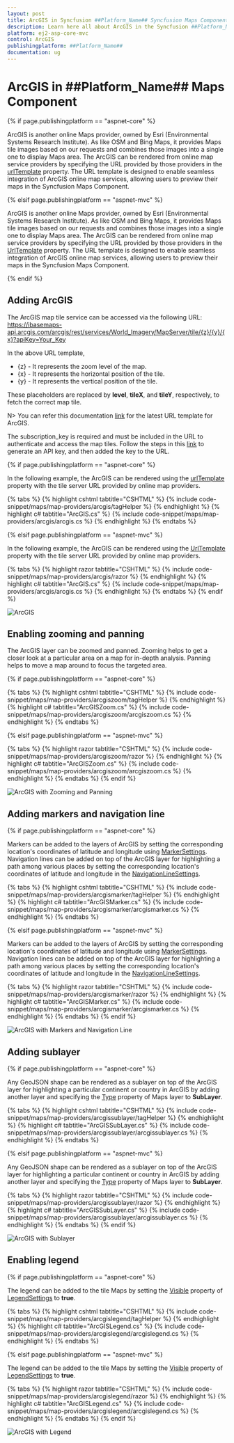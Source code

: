 ```yaml
---
layout: post
title: ArcGIS in Syncfusion ##Platform_Name## Syncfusion Maps Component
description: Learn here all about ArcGIS in the Syncfusion ##Platform_Name## Maps component and much more details.
platform: ej2-asp-core-mvc
control: ArcGIS
publishingplatform: ##Platform_Name##
documentation: ug
---
```


# ArcGIS in ##Platform_Name## Maps Component

{% if page.publishingplatform == "aspnet-core" %}

ArcGIS is another online Maps provider, owned by Esri (Environmental Systems Research Institute). As like OSM and Bing Maps, it provides Maps tile images based on our requests and combines those images into a single one to display Maps area. The ArcGIS can be rendered from online map service providers by specifying the URL provided by those providers in the [urlTemplate](https://help.syncfusion.com/cr/aspnetcore-js2/Syncfusion.EJ2.Maps.MapsLayer.html#Syncfusion_EJ2_Maps_MapsLayer_UrlTemplate) property. The URL template is designed to enable seamless integration of ArcGIS online map services, allowing users to preview their maps in the Syncfusion Maps Component.

{% elsif page.publishingplatform == "aspnet-mvc" %}

ArcGIS is another online Maps provider, owned by Esri (Environmental Systems Research Institute). As like OSM and Bing Maps, it provides Maps tile images based on our requests and combines those images into a single one to display Maps area. The ArcGIS can be rendered from online map service providers by specifying the URL provided by those providers in the [UrlTemplate](https://help.syncfusion.com/cr/aspnetmvc-js2/Syncfusion.EJ2.Maps.MapsLayer.html#Syncfusion_EJ2_Maps_MapsLayer_UrlTemplate) property. The URL template is designed to enable seamless integration of ArcGIS online map services, allowing users to preview their maps in the Syncfusion Maps Component.

{% endif %}

## Adding ArcGIS

The ArcGIS map tile service can be accessed via the following URL:
https://ibasemaps-api.arcgis.com/arcgis/rest/services/World_Imagery/MapServer/tile/{z}/{y}/{x}?apiKey=Your_Key

In the above URL template,

* {z} - It represents the zoom level of the map.
* {x} - It represents the horizontal position of the tile.
* {y} - It represents the vertical position of the tile. 

These placeholders are replaced by **level**, **tileX**, and **tileY**, respectively, to fetch the correct map tile.

N> You can refer this documentation [link](https://www.esri.com/arcgis-blog/products/developers/developers/open-source-developers-time-to-upgrade-to-the-new-arcgis-basemap-layer-service/) for the latest URL template for ArcGIS.

The subscription_key is required and must be included in the URL to authenticate and access the map tiles. Follow the steps in this [link](https://developers.arcgis.com/documentation/security-and-authentication/api-key-authentication/tutorials/create-an-api-key/) to generate an API key, and then added the key to the URL.

{% if page.publishingplatform == "aspnet-core" %}

In the following example, the ArcGIS can be rendered using the [urlTemplate](https://help.syncfusion.com/cr/aspnetcore-js2/Syncfusion.EJ2.Maps.MapsLayer.html#Syncfusion_EJ2_Maps_MapsLayer_UrlTemplate) property with the tile server URL provided by online map providers.

{% tabs %}
{% highlight cshtml tabtitle="CSHTML" %}
{% include code-snippet/maps/map-providers/arcgis/tagHelper %}
{% endhighlight %}
{% highlight c# tabtitle="ArcGIS.cs" %}
{% include code-snippet/maps/map-providers/arcgis/arcgis.cs %}
{% endhighlight %}
{% endtabs %}

{% elsif page.publishingplatform == "aspnet-mvc" %}

In the following example, the ArcGIS can be rendered using the [UrlTemplate](https://help.syncfusion.com/cr/aspnetmvc-js2/Syncfusion.EJ2.Maps.MapsLayer.html#Syncfusion_EJ2_Maps_MapsLayer_UrlTemplate) property with the tile server URL provided by online map providers.

{% tabs %}
{% highlight razor tabtitle="CSHTML" %}
{% include code-snippet/maps/map-providers/arcgis/razor %}
{% endhighlight %}
{% highlight c# tabtitle="ArcGIS.cs" %}
{% include code-snippet/maps/map-providers/arcgis/arcgis.cs %}
{% endhighlight %}
{% endtabs %}
{% endif %}

![ArcGIS](../images/MapProviders/Arcgis/arcgis.PNG)

## Enabling zooming and panning

The ArcGIS layer can be zoomed and panned. Zooming helps to get a closer look at a particular area on a map for in-depth analysis. Panning helps to move a map around to focus the targeted area.

{% if page.publishingplatform == "aspnet-core" %}

{% tabs %}
{% highlight cshtml tabtitle="CSHTML" %}
{% include code-snippet/maps/map-providers/arcgiszoom/tagHelper %}
{% endhighlight %}
{% highlight c# tabtitle="ArcGISZoom.cs" %}
{% include code-snippet/maps/map-providers/arcgiszoom/arcgiszoom.cs %}
{% endhighlight %}
{% endtabs %}

{% elsif page.publishingplatform == "aspnet-mvc" %}

{% tabs %}
{% highlight razor tabtitle="CSHTML" %}
{% include code-snippet/maps/map-providers/arcgiszoom/razor %}
{% endhighlight %}
{% highlight c# tabtitle="ArcGISZoom.cs" %}
{% include code-snippet/maps/map-providers/arcgiszoom/arcgiszoom.cs %}
{% endhighlight %}
{% endtabs %}
{% endif %}

![ArcGIS with Zooming and Panning](../images/MapProviders/Arcgis/arcgis-zooming.PNG)

## Adding markers and navigation line

{% if page.publishingplatform == "aspnet-core" %}

Markers can be added to the layers of ArcGIS by setting the corresponding location's coordinates of latitude and longitude using [MarkerSettings](https://help.syncfusion.com/cr/aspnetcore-js2/Syncfusion.EJ2.Maps.MapsLayer.html#Syncfusion_EJ2_Maps_MapsLayer_MarkerSettings). Navigation lines can be added on top of the ArcGIS layer for highlighting a path among various places by setting the corresponding location's coordinates of latitude and longitude in the [NavigationLineSettings](https://help.syncfusion.com/cr/aspnetcore-js2/Syncfusion.EJ2.Maps.MapsLayer.html#Syncfusion_EJ2_Maps_MapsLayer_NavigationLineSettings).

{% tabs %}
{% highlight cshtml tabtitle="CSHTML" %}
{% include code-snippet/maps/map-providers/arcgismarker/tagHelper %}
{% endhighlight %}
{% highlight c# tabtitle="ArcGISMarker.cs" %}
{% include code-snippet/maps/map-providers/arcgismarker/arcgismarker.cs %}
{% endhighlight %}
{% endtabs %}

{% elsif page.publishingplatform == "aspnet-mvc" %}

Markers can be added to the layers of ArcGIS by setting the corresponding location's coordinates of latitude and longitude using [MarkerSettings](https://help.syncfusion.com/cr/aspnetmvc-js2/Syncfusion.EJ2.Maps.MapsLayer.html#Syncfusion_EJ2_Maps_MapsLayer_MarkerSettings). Navigation lines can be added on top of the ArcGIS layer for highlighting a path among various places by setting the corresponding location's coordinates of latitude and longitude in the [NavigationLineSettings](https://help.syncfusion.com/cr/aspnetmvc-js2/Syncfusion.EJ2.Maps.MapsLayer.html#Syncfusion_EJ2_Maps_MapsLayer_NavigationLineSettings).

{% tabs %}
{% highlight razor tabtitle="CSHTML" %}
{% include code-snippet/maps/map-providers/arcgismarker/razor %}
{% endhighlight %}
{% highlight c# tabtitle="ArcGISMarker.cs" %}
{% include code-snippet/maps/map-providers/arcgismarker/arcgismarker.cs %}
{% endhighlight %}
{% endtabs %}
{% endif %}

![ArcGIS with Markers and Navigation Line](../images/MapProviders/Arcgis/arcgis-marker-and-line.PNG)

## Adding sublayer

{% if page.publishingplatform == "aspnet-core" %}

Any GeoJSON shape can be rendered as a sublayer on top of the ArcGIS layer for highlighting a particular continent or country in ArcGIS by adding another layer and specifying the [Type](https://help.syncfusion.com/cr/aspnetcore-js2/Syncfusion.EJ2.Maps.MapsLayer.html#Syncfusion_EJ2_Maps_MapsLayer_Type) property of Maps layer to **SubLayer**.

{% tabs %}
{% highlight cshtml tabtitle="CSHTML" %}
{% include code-snippet/maps/map-providers/arcgissublayer/tagHelper %}
{% endhighlight %}
{% highlight c# tabtitle="ArcGISSubLayer.cs" %}
{% include code-snippet/maps/map-providers/arcgissublayer/arcgissublayer.cs %}
{% endhighlight %}
{% endtabs %}

{% elsif page.publishingplatform == "aspnet-mvc" %}

Any GeoJSON shape can be rendered as a sublayer on top of the ArcGIS layer for highlighting a particular continent or country in ArcGIS by adding another layer and specifying the [Type](https://help.syncfusion.com/cr/aspnetmvc-js2/Syncfusion.EJ2.Maps.MapsLayer.html#Syncfusion_EJ2_Maps_MapsLayer_Type) property of Maps layer to **SubLayer**.

{% tabs %}
{% highlight razor tabtitle="CSHTML" %}
{% include code-snippet/maps/map-providers/arcgissublayer/razor %}
{% endhighlight %}
{% highlight c# tabtitle="ArcGISSubLayer.cs" %}
{% include code-snippet/maps/map-providers/arcgissublayer/arcgissublayer.cs %}
{% endhighlight %}
{% endtabs %}
{% endif %}

![ArcGIS with Sublayer](../images/MapProviders/Arcgis/arcgis-sublayer.PNG)

## Enabling legend

{% if page.publishingplatform == "aspnet-core" %}

The legend can be added to the tile Maps by setting the [Visible](https://help.syncfusion.com/cr/aspnetcore-js2/Syncfusion.EJ2.Maps.MapsLegendSettings.html#Syncfusion_EJ2_Maps_MapsLegendSettings_Visible) property of [LegendSettings](https://help.syncfusion.com/cr/aspnetcore-js2/Syncfusion.EJ2.Maps.Maps.html#Syncfusion_EJ2_Maps_Maps_LegendSettings) to **true**.

{% tabs %}
{% highlight cshtml tabtitle="CSHTML" %}
{% include code-snippet/maps/map-providers/arcgislegend/tagHelper %}
{% endhighlight %}
{% highlight c# tabtitle="ArcGISLegend.cs" %}
{% include code-snippet/maps/map-providers/arcgislegend/arcgislegend.cs %}
{% endhighlight %}
{% endtabs %}

{% elsif page.publishingplatform == "aspnet-mvc" %}

The legend can be added to the tile Maps by setting the [Visible](https://help.syncfusion.com/cr/aspnetmvc-js2/Syncfusion.EJ2.Maps.MapsLegendSettings.html#Syncfusion_EJ2_Maps_MapsLegendSettings_Visible) property of [LegendSettings](https://help.syncfusion.com/cr/aspnetmvc-js2/Syncfusion.EJ2.Maps.Maps.html#Syncfusion_EJ2_Maps_Maps_LegendSettings) to **true**.

{% tabs %}
{% highlight razor tabtitle="CSHTML" %}
{% include code-snippet/maps/map-providers/arcgislegend/razor %}
{% endhighlight %}
{% highlight c# tabtitle="ArcGISLegend.cs" %}
{% include code-snippet/maps/map-providers/arcgislegend/arcgislegend.cs %}
{% endhighlight %}
{% endtabs %}
{% endif %}

![ArcGIS with Legend](../images/MapProviders/Arcgis/arcgis-legend.PNG)
